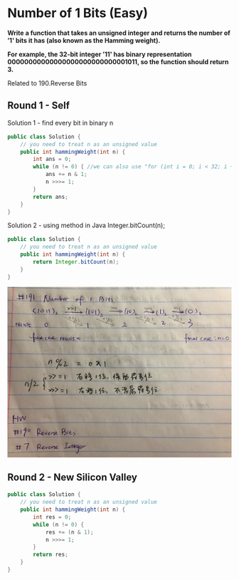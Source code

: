 # Number of 1 Bits (Easy)

**Write a function that takes an unsigned integer and returns the number of ’1' bits it has (also known as the Hamming weight).**

**For example, the 32-bit integer ’11' has binary representation 00000000000000000000000000001011, so the function should return 3.**

Related to 190.Reverse Bits

## Round 1 - Self

Solution 1 - find every bit in binary n

```java
public class Solution {
    // you need to treat n as an unsigned value
    public int hammingWeight(int n) {
        int ans = 0;
        while (n != 0) { //we can also use "for (int i = 0; i < 32; i ++)", but for loop is slower than while
            ans += n & 1;
            n >>>= 1;
        }
        return ans;
    }
}
```

Solution 2 - using method in Java Integer.bitCount(n);
```java
public class Solution {
    // you need to treat n as an unsigned value
    public int hammingWeight(int n) {
        return Integer.bitCount(n);
    }
}
```
![Alt Text](https://raw.githubusercontent.com/zaa9205/images/master/191.%20Number%20of%201%20Bits.png)

## Round 2 - New Silicon Valley
```java
public class Solution {
    // you need to treat n as an unsigned value
    public int hammingWeight(int n) {
        int res = 0;
        while (n != 0) {
            res += (n & 1);
            n >>>= 1;
        }
        return res;
    }
}
```
